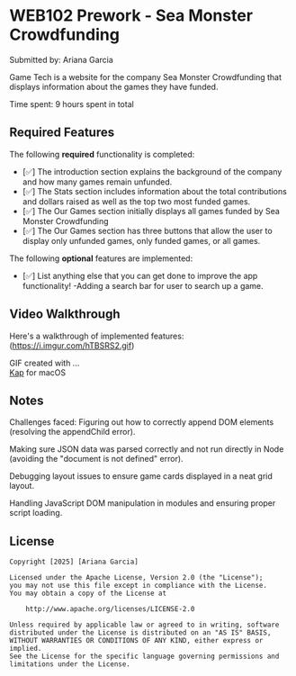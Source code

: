 # WEB102 Prework - Sea Monster Crowdfunding

Submitted by: Ariana Garcia

Game Tech is a website for the company Sea Monster Crowdfunding that displays information about the games they have funded.

Time spent: 9 hours spent in total

## Required Features

The following **required** functionality is completed:

* [✅] The introduction section explains the background of the company and how many games remain unfunded.
* [✅] The Stats section includes information about the total contributions and dollars raised as well as the top two most funded games.
* [✅] The Our Games section initially displays all games funded by Sea Monster Crowdfunding
* [✅] The Our Games section has three buttons that allow the user to display only unfunded games, only funded games, or all games.

The following **optional** features are implemented:

* [✅] List anything else that you can get done to improve the app functionality!
      -Adding a search bar for user to search up a game.

## Video Walkthrough

Here's a walkthrough of implemented features:
(https://i.imgur.com/hTBSRS2.gif)

GIF created with ...  
[Kap](https://getkap.co/) for macOS

## Notes

Challenges faced:
Figuring out how to correctly append DOM elements (resolving the appendChild error).

Making sure JSON data was parsed correctly and not run directly in Node (avoiding the "document is not defined" error).

Debugging layout issues to ensure game cards displayed in a neat grid layout.

Handling JavaScript DOM manipulation in modules and ensuring proper script loading. 

## License

    Copyright [2025] [Ariana Garcia]

    Licensed under the Apache License, Version 2.0 (the "License");
    you may not use this file except in compliance with the License.
    You may obtain a copy of the License at

        http://www.apache.org/licenses/LICENSE-2.0

    Unless required by applicable law or agreed to in writing, software
    distributed under the License is distributed on an "AS IS" BASIS,
    WITHOUT WARRANTIES OR CONDITIONS OF ANY KIND, either express or implied.
    See the License for the specific language governing permissions and
    limitations under the License.
